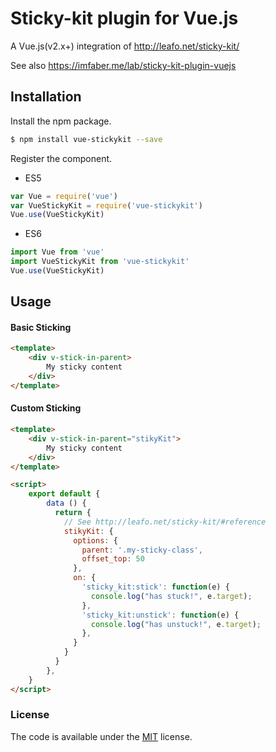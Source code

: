 # Sticky-kit plugin for Vue.js

A Vue.js(v2.x+) integration of <http://leafo.net/sticky-kit/>

See also <https://imfaber.me/lab/sticky-kit-plugin-vuejs>

## Installation

Install the npm package.
```bash
$ npm install vue-stickykit --save
```

Register the component.
- ES5
```js
var Vue = require('vue')
var VueStickyKit = require('vue-stickykit')
Vue.use(VueStickyKit)
```

- ES6
```js
import Vue from 'vue'
import VueStickyKit from 'vue-stickykit'
Vue.use(VueStickyKit)
```

## Usage 

#### Basic Sticking
```html
<template>
    <div v-stick-in-parent>
        My sticky content
    </div>
</template>
```

#### Custom Sticking
```html
<template>
    <div v-stick-in-parent="stikyKit">
        My sticky content
    </div>
</template>

<script>
    export default {
        data () {
          return {
            // See http://leafo.net/sticky-kit/#reference
            stikyKit: {
              options: {
                parent: '.my-sticky-class',
                offset_top: 50
              },
              on: {
                'sticky_kit:stick': function(e) {
                  console.log("has stuck!", e.target);
                },
                'sticky_kit:unstick': function(e) {
                  console.log("has unstuck!", e.target);
                },
              }
            }
          }
        },
    }
</script>
```

### License

The code is available under the [MIT](LICENSE) license.